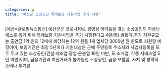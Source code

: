 ```yaml
---
categories: g
title: "예산군 소상공인 특례보증 지원사업 추가 시행"
---
```

[에산=글로벌뉴스통신] 예산군은 코로나19로 경영상 어려움을 겪는 소상공인의 자금난 해소를 돕기 위해 특례보증 지원사업을 추가 시행한다고 4일(화) 밝혔다.추가 지원규모는 출연금 1억 원의 12배에 해당하는 12억 원을 1개 업체당 3000만 원 한도로 지원할 예정이며, 보증기간은 최장 5년이다.지원대상은 군에 주민등록 주소지와 사업자등록을 모두 두고 있는 소상공인(건설·제조업·광업·운송업 10인 미만, 도·소매업, 각종 서비스업 5인 미만)이며, 금융기관과 여신거래가 불가능한 소상공인, 금융·보험업, 사치 및 향락적 소비나 투기를